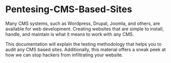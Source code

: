 # Pentesing-CMS-Based-Sites

Many CMS systems, such as Wordpress, Drupal, Joomla, and others, are available for web development. 
Creating websites that are simple to install, handle, and maintain is what it means to work with any CMS.

This documentation will explain the testing methodology that helps you to audit any CMS based sites. 
Additionally, this material offers a sneak peek at how we can stop hackers from infiltrating your website.
